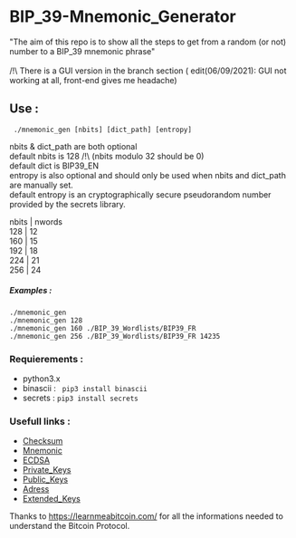 # BIP_39-Mnemonic_Generator

"The aim of this repo is to show all the steps to get from a random (or not) number to a BIP_39 mnemonic phrase"
</br>
</br>
/!\ There is a GUI version in the branch section ( edit(06/09/2021): GUI not working at all, front-end gives me headache)

##  Use :

```
 ./mnemonic_gen [nbits] [dict_path] [entropy]
```
 nbits & dict_path are both optional  
 default nbits is 128   /!\ (nbits modulo 32 should be 0)  
 default dict is BIP39_EN           
 entropy is also optional and should only be used when nbits and dict_path are manually set.  
 default entropy is an cryptographically secure pseudorandom number provided by the secrets library.
 
 nbits    | nwords\
 128      | 12\
 160      | 15\
 192      | 18\
 224      | 21\
 256      | 24
 
 ##### Examples :
 `````
 ./mnemonic_gen 
 ./mnemonic_gen 128
 ./mnemonic_gen 160 ./BIP_39_Wordlists/BIP39_FR
 ./mnemonic_gen 256 ./BIP_39_Wordlists/BIP39_FR 14235
 `````


### Requierements :

- python3.x
- binascii : ``` pip3 install binascii```
- secrets : ```pip3 install secrets```


### Usefull links :

- [Checksum](https://learnmeabitcoin.com/technical/checksum)
- [Mnemonic](https://learnmeabitcoin.com/technical/mnemonic)
- [ECDSA](https://learnmeabitcoin.com/technical/ecdsa)
- [Private_Keys](https://learnmeabitcoin.com/technical/private-key)
- [Public_Keys](https://learnmeabitcoin.com/technical/public-key)
- [Adress](https://learnmeabitcoin.com/technical/address)
- [Extended_Keys](https://learnmeabitcoin.com/technical/extended-keys)

Thanks to https://learnmeabitcoin.com/ for all the informations needed to understand the Bitcoin Protocol.
